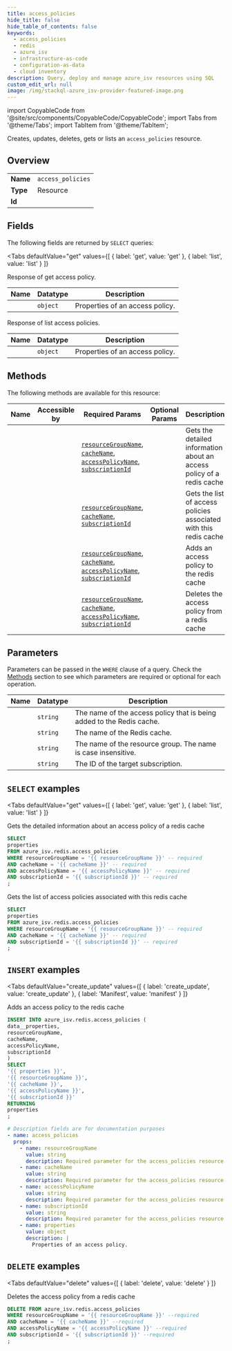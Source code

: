 ```yaml
--- 
title: access_policies
hide_title: false
hide_table_of_contents: false
keywords:
  - access_policies
  - redis
  - azure_isv
  - infrastructure-as-code
  - configuration-as-data
  - cloud inventory
description: Query, deploy and manage azure_isv resources using SQL
custom_edit_url: null
image: /img/stackql-azure_isv-provider-featured-image.png
---
```


import CopyableCode from '@site/src/components/CopyableCode/CopyableCode';
import Tabs from '@theme/Tabs';
import TabItem from '@theme/TabItem';

Creates, updates, deletes, gets or lists an <code>access_policies</code> resource.

## Overview
<table><tbody>
<tr><td><b>Name</b></td><td><code>access_policies</code></td></tr>
<tr><td><b>Type</b></td><td>Resource</td></tr>
<tr><td><b>Id</b></td><td><CopyableCode code="azure_isv.redis.access_policies" /></td></tr>
</tbody></table>

## Fields

The following fields are returned by `SELECT` queries:

<Tabs
    defaultValue="get"
    values={[
        { label: 'get', value: 'get' },
        { label: 'list', value: 'list' }
    ]}
>
<TabItem value="get">

Response of get access policy.

<table>
<thead>
    <tr>
    <th>Name</th>
    <th>Datatype</th>
    <th>Description</th>
    </tr>
</thead>
<tbody>
<tr>
    <td><CopyableCode code="properties" /></td>
    <td><code>object</code></td>
    <td>Properties of an access policy.</td>
</tr>
</tbody>
</table>
</TabItem>
<TabItem value="list">

Response of list access policies.

<table>
<thead>
    <tr>
    <th>Name</th>
    <th>Datatype</th>
    <th>Description</th>
    </tr>
</thead>
<tbody>
<tr>
    <td><CopyableCode code="properties" /></td>
    <td><code>object</code></td>
    <td>Properties of an access policy.</td>
</tr>
</tbody>
</table>
</TabItem>
</Tabs>

## Methods

The following methods are available for this resource:

<table>
<thead>
    <tr>
    <th>Name</th>
    <th>Accessible by</th>
    <th>Required Params</th>
    <th>Optional Params</th>
    <th>Description</th>
    </tr>
</thead>
<tbody>
<tr>
    <td><a href="#get"><CopyableCode code="get" /></a></td>
    <td><CopyableCode code="select" /></td>
    <td><a href="#parameter-resourceGroupName"><code>resourceGroupName</code></a>, <a href="#parameter-cacheName"><code>cacheName</code></a>, <a href="#parameter-accessPolicyName"><code>accessPolicyName</code></a>, <a href="#parameter-subscriptionId"><code>subscriptionId</code></a></td>
    <td></td>
    <td>Gets the detailed information about an access policy of a redis cache</td>
</tr>
<tr>
    <td><a href="#list"><CopyableCode code="list" /></a></td>
    <td><CopyableCode code="select" /></td>
    <td><a href="#parameter-resourceGroupName"><code>resourceGroupName</code></a>, <a href="#parameter-cacheName"><code>cacheName</code></a>, <a href="#parameter-subscriptionId"><code>subscriptionId</code></a></td>
    <td></td>
    <td>Gets the list of access policies associated with this redis cache</td>
</tr>
<tr>
    <td><a href="#create_update"><CopyableCode code="create_update" /></a></td>
    <td><CopyableCode code="insert" /></td>
    <td><a href="#parameter-resourceGroupName"><code>resourceGroupName</code></a>, <a href="#parameter-cacheName"><code>cacheName</code></a>, <a href="#parameter-accessPolicyName"><code>accessPolicyName</code></a>, <a href="#parameter-subscriptionId"><code>subscriptionId</code></a></td>
    <td></td>
    <td>Adds an access policy to the redis cache</td>
</tr>
<tr>
    <td><a href="#delete"><CopyableCode code="delete" /></a></td>
    <td><CopyableCode code="delete" /></td>
    <td><a href="#parameter-resourceGroupName"><code>resourceGroupName</code></a>, <a href="#parameter-cacheName"><code>cacheName</code></a>, <a href="#parameter-accessPolicyName"><code>accessPolicyName</code></a>, <a href="#parameter-subscriptionId"><code>subscriptionId</code></a></td>
    <td></td>
    <td>Deletes the access policy from a redis cache</td>
</tr>
</tbody>
</table>

## Parameters

Parameters can be passed in the `WHERE` clause of a query. Check the [Methods](#methods) section to see which parameters are required or optional for each operation.

<table>
<thead>
    <tr>
    <th>Name</th>
    <th>Datatype</th>
    <th>Description</th>
    </tr>
</thead>
<tbody>
<tr id="parameter-accessPolicyName">
    <td><CopyableCode code="accessPolicyName" /></td>
    <td><code>string</code></td>
    <td>The name of the access policy that is being added to the Redis cache.</td>
</tr>
<tr id="parameter-cacheName">
    <td><CopyableCode code="cacheName" /></td>
    <td><code>string</code></td>
    <td>The name of the Redis cache.</td>
</tr>
<tr id="parameter-resourceGroupName">
    <td><CopyableCode code="resourceGroupName" /></td>
    <td><code>string</code></td>
    <td>The name of the resource group. The name is case insensitive.</td>
</tr>
<tr id="parameter-subscriptionId">
    <td><CopyableCode code="subscriptionId" /></td>
    <td><code>string</code></td>
    <td>The ID of the target subscription.</td>
</tr>
</tbody>
</table>

## `SELECT` examples

<Tabs
    defaultValue="get"
    values={[
        { label: 'get', value: 'get' },
        { label: 'list', value: 'list' }
    ]}
>
<TabItem value="get">

Gets the detailed information about an access policy of a redis cache

```sql
SELECT
properties
FROM azure_isv.redis.access_policies
WHERE resourceGroupName = '{{ resourceGroupName }}' -- required
AND cacheName = '{{ cacheName }}' -- required
AND accessPolicyName = '{{ accessPolicyName }}' -- required
AND subscriptionId = '{{ subscriptionId }}' -- required
;
```
</TabItem>
<TabItem value="list">

Gets the list of access policies associated with this redis cache

```sql
SELECT
properties
FROM azure_isv.redis.access_policies
WHERE resourceGroupName = '{{ resourceGroupName }}' -- required
AND cacheName = '{{ cacheName }}' -- required
AND subscriptionId = '{{ subscriptionId }}' -- required
;
```
</TabItem>
</Tabs>


## `INSERT` examples

<Tabs
    defaultValue="create_update"
    values={[
        { label: 'create_update', value: 'create_update' },
        { label: 'Manifest', value: 'manifest' }
    ]}
>
<TabItem value="create_update">

Adds an access policy to the redis cache

```sql
INSERT INTO azure_isv.redis.access_policies (
data__properties,
resourceGroupName,
cacheName,
accessPolicyName,
subscriptionId
)
SELECT 
'{{ properties }}',
'{{ resourceGroupName }}',
'{{ cacheName }}',
'{{ accessPolicyName }}',
'{{ subscriptionId }}'
RETURNING
properties
;
```
</TabItem>
<TabItem value="manifest">

```yaml
# Description fields are for documentation purposes
- name: access_policies
  props:
    - name: resourceGroupName
      value: string
      description: Required parameter for the access_policies resource.
    - name: cacheName
      value: string
      description: Required parameter for the access_policies resource.
    - name: accessPolicyName
      value: string
      description: Required parameter for the access_policies resource.
    - name: subscriptionId
      value: string
      description: Required parameter for the access_policies resource.
    - name: properties
      value: object
      description: |
        Properties of an access policy.
```
</TabItem>
</Tabs>


## `DELETE` examples

<Tabs
    defaultValue="delete"
    values={[
        { label: 'delete', value: 'delete' }
    ]}
>
<TabItem value="delete">

Deletes the access policy from a redis cache

```sql
DELETE FROM azure_isv.redis.access_policies
WHERE resourceGroupName = '{{ resourceGroupName }}' --required
AND cacheName = '{{ cacheName }}' --required
AND accessPolicyName = '{{ accessPolicyName }}' --required
AND subscriptionId = '{{ subscriptionId }}' --required
;
```
</TabItem>
</Tabs>
